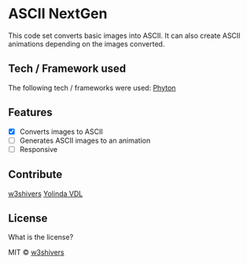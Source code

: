 # ASCII NextGen
This code set converts basic images into ASCII. It can also create ASCII animations depending on the images converted. 

## Tech / Framework used
The following tech / frameworks were used:
<a href="">Phyton</a>

## Features
- [x] Converts images to ASCII
- [ ] Generates ASCII images to an animation
- [ ] Responsive

## Contribute
<a href="#">w3shivers</a>
<a href="#">Yolinda VDL</a>

## License
What is the license?

MIT © <a href="#">w3shivers</a>
